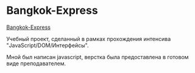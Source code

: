 # Bangkok-Express

[Bangkok-Express](https://codecoin-byte.github.io/Bangkok-Express/)

Учебный проект, сделанный в рамках прохождения интенсива "JavaScript/DOM/Интерфейсы".

Мной был написан javascript, верстка была предоставлена в готовом виде преподавателем.
